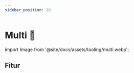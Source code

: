 ```yaml
---
sidebar_position: 10
---
```


# Multi 🚧

import Image from '@site/docs/assets/tooling/multi.webp';

<div style={{textAlign: 'center'}}>
  <LazyLoadImage src={Image} style={{width: "750px"}} />
</div>

## Fitur
